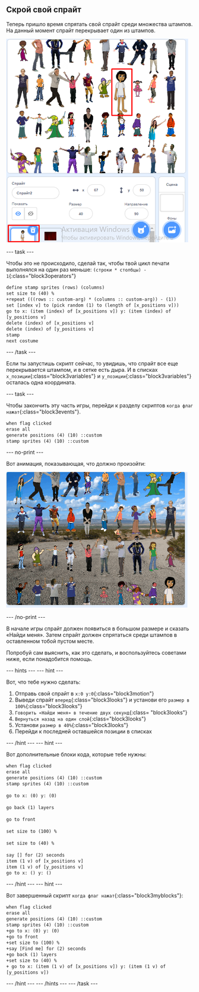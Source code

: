 ## Скрой свой спрайт

Теперь пришло время спрятать свой спрайт среди множества штампов. На данный момент спрайт перекрывает один из штампов.

![перекрытие](images/overplap-annotated.png)

\--- task \---

Чтобы это не происходило, сделай так, чтобы твой цикл печати выполнялся на один раз меньше: `(строки * столбцы) - 1`{:class="block3operators"}

```blocks3
define stamp sprites (rows) (columns)
set size to (40) %
+repeat (((rows :: custom-arg) * (columns :: custom-arg)) - (1))
set [index v] to (pick random (1) to (length of [x_positions v]))
go to x: (item (index) of [x_positions v]) y: (item (index) of [y_positions v]
delete (index) of [x_positions v]
delete (index) of [y_positions v]
stamp
next costume
```

\--- /task \---

Если ты запустишь скрипт сейчас, то увидишь, что спрайт все еще перекрывается штампом, и в сетке есть дыра. И в списках `x_позиции`{:class="block3variables"} и `y_позиции`{:class="block3variables"} осталась одна координата.

\--- task \---

Чтобы закончить эту часть игры, перейди к разделу скриптов `когда флаг нажат`{:class="block3events"}.

```blocks3
when flag clicked
erase all
generate positions (4) (10) ::custom
stamp sprites (4) (10) ::custom
```

\--- no-print \---

Вот анимация, показывающая, что должно произойти:

![анимация](images/demo_1.gif)

\--- /no-print \---

В начале игры спрайт должен появиться в большом размере и сказать «Найди меня». Затем спрайт должен спрятаться среди штампов в оставленном тобой пустом месте.

Попробуй сам выяснить, как это сделать, и воспользуйтесь советами ниже, если понадобится помощь.

\--- hints \--- \--- hint \---

Вот, что тебе нужно сделать:

1. Отправь свой спрайт в `x:0 y:0`{:class="block3motion"}
2. Выведи спрайт `вперед`{:class="block3looks"} и установи его `размер в 100%`{:class="block3looks"}
3. `Говорить «Найди меня» в течение двух секунд`{:class= "block3looks"}
4. `Вернуться назад на один слой`{:class="block3looks"}
5. Установи `размер в 40%`{:class="block3looks"}
6. Перейди к последней оставшейся позиции в списках

\--- /hint \--- \--- hint \---

Вот дополнительные блоки кода, которые тебе нужны:

```blocks3
when flag clicked
erase all
generate positions (4) (10) ::custom
stamp sprites (4) (10) ::custom

go to x: (0) y: (0)

go back (1) layers

go to front

set size to (100) %

set size to (40) %

say [] for (2) seconds
item (1 v) of [x_positions v]
item (1 v) of [y_positions v]
go to x: () y: ()
```

\--- /hint \--- \--- hint \---

Вот завершенный скрипт `когда флаг нажат`{:class="block3myblocks"}:

```blocks3
when flag clicked
erase all
generate positions (4) (10) ::custom
stamp sprites (4) (10) ::custom
+go to x: (0) y: (0)
+go to front
+set size to (100) %
+say [Find me] for (2) seconds
+go back (1) layers
+set size to (40) %
+ go to x: (item (1 v) of [x_positions v]) y: (item (1 v) of [y_positions v])
```

\--- /hint \--- \--- /hints \--- \--- /task \---